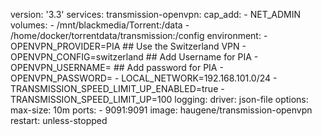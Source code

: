 version: '3.3'
services:
    transmission-openvpn:
        cap_add:
            - NET_ADMIN
        volumes:
            - /mnt/blackmedia/Torrent:/data
            - /home/docker/torrentdata/transmission:/config
        environment:
            - OPENVPN_PROVIDER=PIA
            ## Use the Switzerland VPN
            - OPENVPN_CONFIG=switzerland
            ## Add Username for PIA
            - OPENVPN_USERNAME=
            ## Add password for PIA
            - OPENVPN_PASSWORD=
            - LOCAL_NETWORK=192.168.101.0/24
            - TRANSMISSION_SPEED_LIMIT_UP_ENABLED=true
            - TRANSMISSION_SPEED_LIMIT_UP=100
        logging:
            driver: json-file
            options:
                max-size: 10m
        ports:
            - 9091:9091
        image: haugene/transmission-openvpn
        restart: unless-stopped